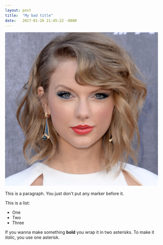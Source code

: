 ```yaml
---
layout: post
title:  "My bad title"
date:   2017-01-26 21:45:22 -0800
---
```

<img class="taylor-swift" src="/assets/images/t-swift.jpg">

This is a paragraph. You just don't put any marker before it.

This is a list:

* One
* Two
* Three

If you wanna make something **bold** you wrap it in two asterisks. To make it *italic*, you use one asterisk.
